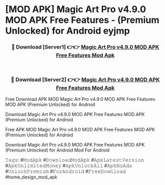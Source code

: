 # [MOD APK] Magic Art Pro v4.9.0 MOD APK Free Features - (Premium Unlocked) for Android eyjmp



<div align="center">
<h3>🔴 Download [Server1] 👉👉 <a href="https://momento.my/?title=Magic_Art_Pro_v4.9.0_MOD_APK_Free_Features">Magic Art Pro v4.9.0 MOD APK Free Features Mod Apk</a></h3><br>

<h3>🔴 Download [Server2] 👉👉 <a href="https://momento.my/?title=Magic_Art_Pro_v4.9.0_MOD_APK_Free_Features">Magic Art Pro v4.9.0 MOD APK Free Features Mod Apk</a></h3>
</div>



Free Download APK MOD Magic Art Pro v4.9.0 MOD APK Free Features MOD APK (Premium Unlocked) for Android

Download Magic Art Pro v4.9.0 MOD APK Free Features MOD APK (Premium Unlocked) for Android

Free APK MOD Magic Art Pro v4.9.0 MOD APK Free Features MOD APK (Premium Unlocked) for Android

Download Magic Art Pro v4.9.0 MOD APK Free Features MOD APK (Premium Unlocked) for Android Mod For Android

𝚃𝚊𝚐𝚜: #𝙼𝚘𝚍𝙰𝚙𝚔 #𝙳𝚘𝚠𝚗𝚕𝚘𝚊𝚍𝙼𝚘𝚍𝙰𝚙𝚔 #𝙰𝚙𝚔𝙻𝚊𝚝𝚎𝚜𝚝𝚅𝚎𝚛𝚜𝚒𝚘𝚗 #𝙰𝚙𝚔𝚄𝚗𝚕𝚒𝚖𝚒𝚝𝚎𝚍𝙼𝚘𝚗𝚎𝚢 #𝙰𝚙𝚔𝚄𝚗𝚕𝚘𝚌𝚔𝙰𝚕𝚕 #𝙰𝚙𝚔𝙽𝚘𝙰𝚍𝚜 #𝚄𝚗𝚕𝚘𝚌𝚔𝙿𝚛𝚎𝚖𝚒𝚞𝚖 #𝙵𝚘𝚛𝙰𝚗𝚍𝚛𝚘𝚒𝚍 #𝙵𝚛𝚎𝚎𝙳𝚘𝚠𝚗𝚕𝚘𝚊𝚍 #home_design_mod_apk

